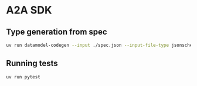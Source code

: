 # A2A SDK

## Type generation from spec

<!-- TODO replace spec.json with the public url so we always get the latest version-->

```bash
uv run datamodel-codegen --input ./spec.json --input-file-type jsonschema --output ./src/a2a/types.py --target-python-version 3.10 --output-model-type pydantic_v2.BaseModel --disable-timestamp --use-schema-description --use-union-operator --use-field-description --use-default --use-default-kwarg --use-one-literal-as-default --class-name A2A --use-standard-collections
```

## Running tests

```bash
uv run pytest
```